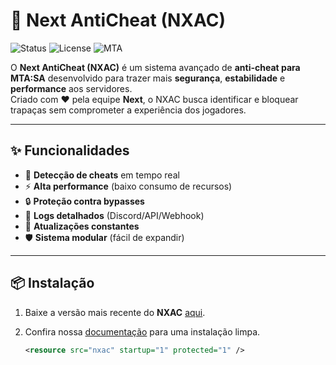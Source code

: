 # 🚀 Next AntiCheat (NXAC)

![Status](https://img.shields.io/badge/status-BETA-blue?style=for-the-badge)
![License](https://img.shields.io/badge/license-MIT-green?style=for-the-badge)
![MTA](https://img.shields.io/badge/MTA-SA-orange?style=for-the-badge)

O **Next AntiCheat (NXAC)** é um sistema avançado de **anti-cheat para MTA:SA** desenvolvido para trazer mais **segurança**, **estabilidade** e **performance** aos servidores.  
Criado com ❤️ pela equipe **Next**, o NXAC busca identificar e bloquear trapaças sem comprometer a experiência dos jogadores.

---

## ✨ Funcionalidades

- 🚫 **Detecção de cheats** em tempo real  
- ⚡ **Alta performance** (baixo consumo de recursos)  
- 🔒 **Proteção contra bypasses**  
- 📝 **Logs detalhados** (Discord/API/Webhook)  
- 🔄 **Atualizações constantes**  
- 🛡️ **Sistema modular** (fácil de expandir)  

---

## 📦 Instalação

1. Baixe a versão mais recente do **NXAC** [aqui](https://github.com/acnextmta/nxac-source/releases).  
2. Confira nossa [documentação](https://nextanticheat.com/docs/quick-start) para uma instalação limpa.

   ```xml
   <resource src="nxac" startup="1" protected="1" />

